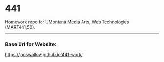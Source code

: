# 441
Homework repo for UMontana Media Arts, Web Technologies (MART441,50).

-----
### Base Url for Website:

 https://jonswallow.github.io/441-work/
